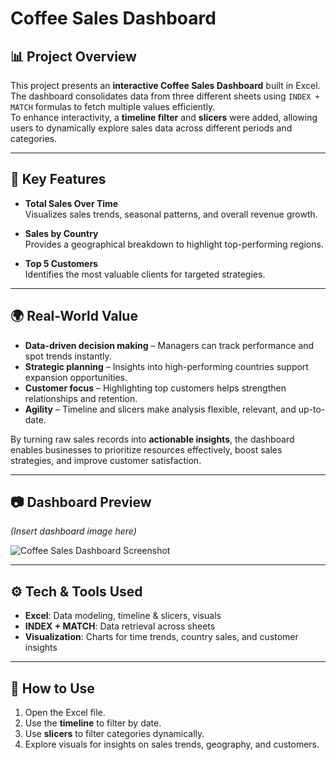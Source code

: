 # Coffee Sales Dashboard

## 📊 Project Overview
This project presents an **interactive Coffee Sales Dashboard** built in Excel.  
The dashboard consolidates data from three different sheets using `INDEX + MATCH` formulas to fetch multiple values efficiently.  
To enhance interactivity, a **timeline filter** and **slicers** were added, allowing users to dynamically explore sales data across different periods and categories.

---

## 🔎 Key Features
- **Total Sales Over Time**  
  Visualizes sales trends, seasonal patterns, and overall revenue growth.  

- **Sales by Country**  
  Provides a geographical breakdown to highlight top-performing regions.  

- **Top 5 Customers**  
  Identifies the most valuable clients for targeted strategies.  

---

## 🌍 Real-World Value
- **Data-driven decision making** – Managers can track performance and spot trends instantly.  
- **Strategic planning** – Insights into high-performing countries support expansion opportunities.  
- **Customer focus** – Highlighting top customers helps strengthen relationships and retention.  
- **Agility** – Timeline and slicers make analysis flexible, relevant, and up-to-date.  

By turning raw sales records into **actionable insights**, the dashboard enables businesses to prioritize resources effectively, boost sales strategies, and improve customer satisfaction.

---

## 📷 Dashboard Preview
*(Insert dashboard image here)*  

![Coffee Sales Dashboard Screenshot](images/dashboard.png)

---

## ⚙️ Tech & Tools Used
- **Excel**: Data modeling, timeline & slicers, visuals  
- **INDEX + MATCH**: Data retrieval across sheets  
- **Visualization**: Charts for time trends, country sales, and customer insights  

---

## 🚀 How to Use
1. Open the Excel file.  
2. Use the **timeline** to filter by date.  
3. Use **slicers** to filter categories dynamically.  
4. Explore visuals for insights on sales trends, geography, and customers.  
